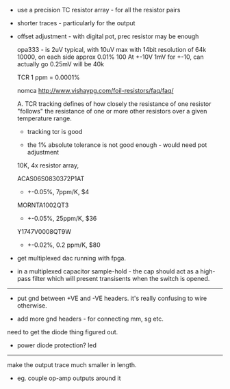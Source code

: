 
- use a precision TC resistor array - for all the resistor pairs 
- shorter traces - particularly for the output

- offset adjustment - with digital pot, prec resistor may be enough
  
  opa333 - is 2uV typical, with 10uV max
    with 14bit resolution of 64k 10000, on each side
    approx 0.01%  100
    At +-10V 
    1mV for +-10, can actually go 0.25mV will be 40k 
 
  TCR
  1 ppm = 0.0001%
  
  nomca 
    http://www.vishaypg.com/foil-resistors/faq/faq/

   A. TCR tracking defines of how closely the resistance of one resistor
  "follows" the resistance of one or more other resistors over a given
  temperature range.

  - tracking tcr is good

  - the 1% absolute tolerance is not good enough - would need pot adjustment

  10K, 4x resistor array,

  ACAS06S0830372P1AT    
    - +-0.05%, 7ppm/K,  $4

  MORNTA1002QT3 
    - +-0.05%, 25ppm/K, $36     
 
  Y1747V0008QT9W
    - +-0.02%, 0.2 ppm/K,   $80 

- get multiplexed dac running with fpga.

- in a multiplexed capacitor sample-hold - the cap should act as a high-pass filter which
    will present transisents when the switch is opened. 


------

- put gnd between +VE and -VE headers. it's really confusing to wire otherwise.


- add more gnd headers - for connecting mm, sg etc.

need to get the diode thing figured out.

- power diode protection? led


----
make the output trace much smaller in length.
 - eg. couple op-amp outputs around it



